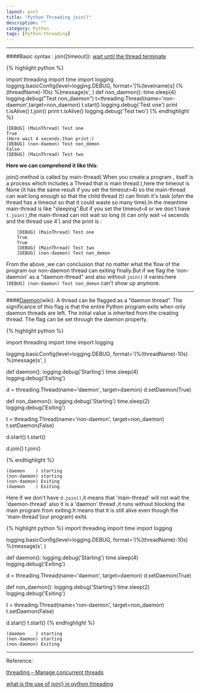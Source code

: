 ```yaml
---
layout: post
title: "Python Threading join()"
description: ""
category: Python
tags: [Python-threading]
---
```


-----
####Basic syntax : join([timeout]):
[wait until the thread terminate](http://docs.python.org/2/library/threading.html#threading.Thread.join)

{% highlight python %}

import threading
import time
import logging
logging.basicConfig(level=logging.DEBUG,
                    format='[%(levelname)s] (%(threadName)-10s) %(message)s',
                    )
def non_daemon():
    time.sleep(4)
    logging.debug("Test non_daemon")
t=threading.Thread(name='non-daemon',target=non_daemon)
t.start()
logging.debug('Test one')
print t.isAlive()
t.join()
print t.isAlive()
logging.debug('Test two')
{% endhighlight %}


    [DEBUG] (MainThread) Test one
    True
    (Here wait 4 secends,than print:)
    [DEBUG] (non-daemon) Test non_demon
    False
    [DEBUG] (MainThread) Test two


 **Here we can comprehend it like this**:<!--more-->
 
 join() method is called by main-thread( When you create a program , itself is a process which includes a Thread that is main thread.),here the timeout is None (it has the same result if you set the timeout>4) so the main-thread can wait long enough so that the child thread (t) can finish it's task (ofen the thread has a timeout so that it could waste so many time).In the meantime main-thread is like "sleeping".But if you set the timeout`<`4 or we don't have `t.join()`,the main-thread can not wait so long (it can only wait `<4` secends and the thread use 4') and the print is :

        [DEBUG] (MainThread) Test one
        True
        True
        [DEBUG] (MainThread) Test two
        [DEBUG] (non-daemon) Test non_demon

From the above ,we can conclusion that no matter what the flow of the program our non-daemon thread can exiting finally.But if we flag the 'non-daemon' as a "daemon-thread" and also without `join()` it varies:here `[DEBUG] (non-daemon) Test non_demon` can't show up anymore.

 -----

####[Daemon](http://en.wikipedia.org/wiki/Daemon_%28computing%29)(wiki):
A thread can be flagged as a “daemon thread”. The significance of this flag is that the entire Python program exits when only daemon threads are left. The initial value is inherited from the creating thread. The flag can be set through the daemon property.
<!--Daemon threads are abruptly stopped at shutdown. Their resources (such as open files, database transactions, etc.) may not be released properly. If you want your threads to stop gracefully, make them non-daemonic and use a suitable signalling mechanism such as an Event.There is a “main thread” object; this corresponds to the initial thread of control in the Python program. It is not a daemon thread.There is the possibility that “dummy thread objects” are created. These are thread objects corresponding to “alien threads”, which are threads of control started outside the threading module, such as directly from C code. Dummy thread objects have limited functionality; they are always considered alive and daemonic, and cannot be join()ed. They are never deleted, since it is impossible to detect the termination of alien threads.-->

<!--<pre class="pre-color"></pre>-->


{% highlight python %}

import threading
import time
import logging

logging.basicConfig(level=logging.DEBUG,
                    format='(%(threadName)-10s) %(message)s',
                    )

def daemon():
    logging.debug('Starting')
    time.sleep(4)
    logging.debug('Exiting')

d = threading.Thread(name='daemon', target=daemon)
d.setDaemon(True)

def non_daemon():
    logging.debug('Starting')
    time.sleep(2)
    logging.debug('Exiting')

t = threading.Thread(name='non-daemon', target=non_daemon)
t.setDaemon(False)

d.start()
t.start()

d.join()
t.join()

{% endhighlight %}


    (daemon    ) starting
    (non-daemon) starting
    (non-daemon) Exiting
    (daemon    ) Exiting
Here if we don't have `d.join()`,it means that 'main-thread' will not wait the 'daemon-thread' also it is a 'daemon' thread ,it runs without blocking the main program from exiting.It means that it is still alive even though the 'main-thread'(our program) exits


{% highlight python %}
import threading
import time
import logging

logging.basicConfig(level=logging.DEBUG,
                    format='(%(threadName)-10s) %(message)s',
                    )

def daemon():
    logging.debug('Starting')
    time.sleep(4)
    logging.debug('Exiting')

d = threading.Thread(name='daemon', target=daemon)
d.setDaemon(True)

def non_daemon():
    logging.debug('Starting')
    time.sleep(2)
    logging.debug('Exiting')

t = threading.Thread(name='non-daemon', target=non_daemon)
t.setDaemon(False)

d.start()
t.start()
{% endhighlight %}


    (daemon    ) starting
    (non-daemon) starting
    (non-daemon) Exiting

---

Reference:

<a href="http://pymotw.com/2/threading/">threading – Manage concurrent threads</a>

<a href="http://stackoverflow.com/questions/15085348/what-is-the-use-of-join-in-python-threading">what is the use of join() in python threading</a>

